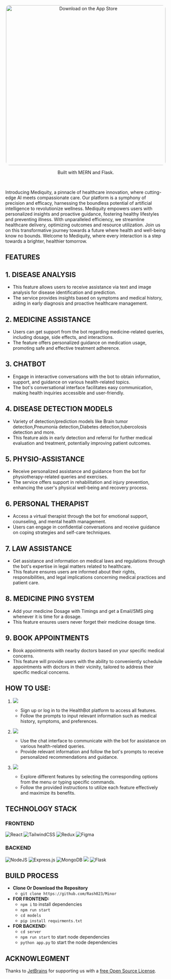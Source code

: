 


<p align="center">
    <img alt="Download on the App Store" title="App Store" src="https://media.giphy.com/media/v1.Y2lkPTc5MGI3NjExeng2bHBhc29yaGRpZnBiaXhicDF2cTBiOG8zYjBmd2N5ZDU4NTY4NSZlcD12MV9pbnRlcm5hbF9naWZfYnlfaWQmY3Q9Zw/ioc4gFZMELI1BZZxpV/giphy.gif" width="500" style="border-radius: 10px;">

</p>
<p align="center">
  Built with MERN and Flask.
</p>
<!-- START doctoc generated TOC please keep comment here to allow auto update -->
<!-- DON'T EDIT THIS SECTION, INSTEAD RE-RUN doctoc TO UPDATE -->



<!-- END doctoc generated TOC please keep comment here to allow auto update -->
<br>



<p>Introducing Mediquity, a pinnacle of healthcare innovation, where cutting-edge AI meets compassionate care. Our platform is a symphony of precision and efficacy, harnessing the boundless potential of artificial intelligence to revolutionize wellness. Mediquity empowers users with personalized insights and proactive guidance, fostering healthy lifestyles and preventing illness. With unparalleled efficiency, we streamline healthcare delivery, optimizing outcomes and resource utilization. Join us on this transformative journey towards a future where health and well-being know no bounds. Welcome to Mediquity, where every interaction is a step towards a brighter, healthier tomorrow.</p>


## FEATURES

## 1. DISEASE ANALYSIS

   - This feature allows users to receive assistance via text and image analysis for disease identification and prediction.
   - The service provides insights based on symptoms and medical history, aiding in early diagnosis and proactive healthcare management.

## 2. MEDICINE ASSISTANCE

   - Users can get support from the bot regarding medicine-related queries, including dosage, side effects, and interactions.
   - The feature offers personalized guidance on medication usage, promoting safe and effective treatment adherence.

## 3. CHATBOT

   - Engage in interactive conversations with the bot to obtain information, support, and guidance on various health-related topics.
   - The bot's conversational interface facilitates easy communication, making health inquiries accessible and user-friendly.

## 4. DISEASE DETECTION MODELS

   - Variety of detection/prediction models like Brain tumor detection,Pneumonia detection,Diabetes detection,tubercolosis detection and more.
   - This feature aids in early detection and referral for further medical evaluation and treatment, potentially improving patient outcomes.

## 5. PHYSIO-ASSISTANCE

   - Receive personalized assistance and guidance from the bot for physiotherapy-related queries and exercises.
   - The service offers support in rehabilitation and injury prevention, enhancing the user's physical well-being and recovery process.

## 6. PERSONAL THERAPIST

   - Access a virtual therapist through the bot for emotional support, counseling, and mental health management.
   - Users can engage in confidential conversations and receive guidance on coping strategies and self-care techniques.

## 7. LAW ASSISTANCE
   - Get assistance and information on medical laws and regulations through the bot's expertise in legal matters related to healthcare.
   - This feature ensures users are informed about their rights, responsibilities, and legal implications concerning medical practices and patient care.

## 8. MEDICINE PING SYSTEM

  - Add your medicine Dosage with Timings and get a Email/SMS ping whenever it is time for a dosage.
  - This feature ensures users never forget their medicine dosage time.

## 9. BOOK APPOINTMENTS
   - Book appointments with nearby doctors based on your specific medical concerns.
   - This feature will provide users with the ability to conveniently schedule appointments with doctors in their vicinity, tailored to address their specific medical concerns.



## HOW TO USE:

1. _<img src="https://img.shields.io/badge/GETTING STARTED-FFFF00:">_

   - Sign up or log in to the HealthBot platform to access all features.
   - Follow the prompts to input relevant information such as medical history, symptoms, and preferences.

2. _<img src="https://img.shields.io/badge/INTERACTING WITH THE USER:-FFFF00:">_

   - Use the chat interface to communicate with the bot for assistance on various health-related queries.
   - Provide relevant information and follow the bot's prompts to receive personalized recommendations and guidance.

3. _<img src="https://img.shields.io/badge/USING SPECIFIC FEATURES-FFFF00:">_
   - Explore different features by selecting the corresponding options from the menu or typing specific commands.
   - Follow the provided instructions to utilize each feature effectively and maximize its benefits.

## TECHNOLOGY STACK

### FRONTEND

![React](https://img.shields.io/badge/react-%2320232a.svg?style=for-the-badge&logo=react&logoColor=%2361DAFB)
![TailwindCSS](https://img.shields.io/badge/tailwindcss-%2338B2AC.svg?style=for-the-badge&logo=tailwind-css&logoColor=white) ![Redux](https://img.shields.io/badge/redux-%23593d88.svg?style=for-the-badge&logo=redux&logoColor=white) ![Figma](https://img.shields.io/badge/figma-%23F24E1E.svg?style=for-the-badge&logo=figma&logoColor=white)

### BACKEND

![NodeJS](https://img.shields.io/badge/node.js-6DA55F?style=for-the-badge&logo=node.js&logoColor=white)
![Express.js](https://img.shields.io/badge/express.js-%23404d59.svg?style=for-the-badge&logo=express&logoColor=%2361DAFB)
![MongoDB](https://img.shields.io/badge/MongoDB-%234ea94b.svg?style=for-the-badge&logo=mongodb&logoColor=white) <img src="https://img.shields.io/badge/Cloudinary-white?style=for-the-badge&logo=Microsoft%20OneDrive&logoColor=0078D4">
![Flask](https://img.shields.io/badge/flask-%23000.svg?style=for-the-badge&logo=flask&logoColor=white)


## BUILD PROCESS

- <b>Clone Or Download the Repository</b>
  - `git clone https://github.com/Rash023/Minor`
- <b>FOR FRONTEND:</b>
  - `npm i` to install dependencies
  - `npm run start`
  - `cd models`
  - `pip install requirments.txt`
- <b>FOR BACKEND:</b>
  - `cd server`
  - `npm run start` to start node dependencies
  - `python app.py` to start the node dependencies



## ACKNOWLEGMENT

Thanks to [JetBrains](https://www.jetbrains.com) for supporting us with a [free Open Source License](https://www.jetbrains.com/buy/opensource).
